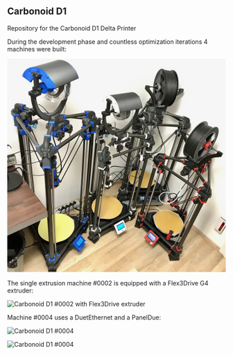 ## Carbonoid D1
Repository for the Carbonoid D1 Delta Printer

During the development phase and countless optimization iterations 4 machines were built:

![Carbonoid All-stars](https://github.com/Carbonoid/D1/blob/master/1.0/photos/D1_All.jpg?raw=true)

The single extrusion machine #0002 is equipped with a Flex3Drive G4 extruder:

![Carbonoid D1 #0002 with Flex3Drive extruder](https://github.com/Carbonoid/D1/blob/master/1.0/photos/D1#0002_F3D.jpg?raw=true)


Machine #0004 uses a DuetEthernet and a PanelDue:

![Carbonoid D1 #0004](https://github.com/Carbonoid/D1/blob/master/1.0/photos/D1#0004_Full.jpg?raw=true)

![Carbonoid D1 #0004](https://github.com/Carbonoid/D1/blob/master/1.0/photos/D1#0004_PanelDue.jpg?raw=true)
